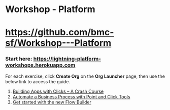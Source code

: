 # Workshop - Platform
# https://github.com/bmc-sf/Workshop---Platform

### Start here:  https://lightning-platform-workshops.herokuapp.com


For each exercise, click **Create Org** on the **Org Launcher** page, then use the below link to access the guide.

1. [Building Apps with Clicks – A Crash Course](https://github.com/bmc-sf/Workshop---Platform/blob/master/1%20-%20Building-Apps-with-Clicks-A-Crash-Course.pdf)
2. [Automate a Business Process with Point and Click Tools](https://github.com/bmc-sf/Workshop---Platform/blob/master/2%20-%20Automate-a-Business-Process-with-Point-and-Click-Tools.pdf)
3. [Get started with the new Flow Builder](https://github.com/bmc-sf/Workshop---Platform/blob/master/3%20-%20Get%20started%20with%20Flow%20Builder.pdf)

